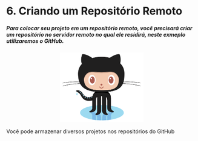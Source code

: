 # **6.** Criando um Repositório Remoto

##### Para colocar seu projeto em um repositório remoto, você precisará criar um repositório no servidor remoto no qual ele residirá, neste exmeplo utilizaremos o GitHub.

<div align="center">
  <img src="/Images/Tutorial/Octocat.png" alt="Git" width="220px" /> 
</div>


Você pode armazenar diversos projetos nos repositórios do GitHub
